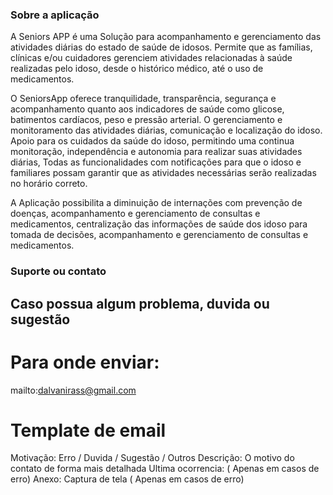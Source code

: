 ### Sobre a aplicação

A Seniors APP é uma Solução para acompanhamento e gerenciamento das atividades diárias do estado de saúde de idosos. Permite que as famílias, clínicas e/ou cuidadores gerenciem atividades relacionadas à saúde realizadas pelo idoso, desde o histórico médico, até o uso de medicamentos. 

O SeniorsApp oferece tranquilidade, transparência, segurança e acompanhamento quanto aos indicadores de saúde como glicose, batimentos cardíacos, peso e pressão arterial. O gerenciamento e monitoramento das atividades diárias, comunicação e localização do idoso. Apoio para os cuidados da saúde do idoso, permitindo uma continua monitoração, independência e autonomia para realizar suas atividades diárias, Todas as funcionalidades com notificações para que o idoso e familiares possam garantir que as atividades necessárias serão realizadas no horário correto. 

A Aplicação possibilita a diminuição de internações com prevenção de doenças, acompanhamento e gerenciamento de consultas e medicamentos, centralização das informações de saúde dos idoso para tomada de decisões, acompanhamento e gerenciamento de consultas e medicamentos.

### Suporte ou contato

## Caso possua algum problema, duvida ou sugestão

# Para onde enviar:
mailto:dalvanirass@gmail.com

# Template de email
Motivação: Erro / Duvida / Sugestão / Outros
Descrição: O motivo do contato de forma mais detalhada
Ultima ocorrencia: ( Apenas em casos de erro)
Anexo: Captura de tela ( Apenas em casos de erro)






